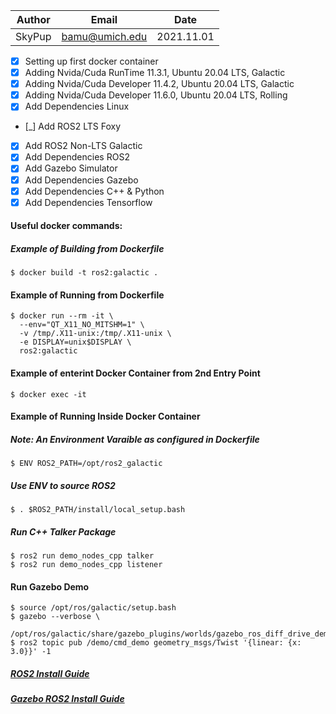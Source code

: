| Author | Email | Date |
| :----: | :----: | :----: |
| SkyPup | bamu@umich.edu | 2021.11.01 |

- [X] Setting up first docker container
- [X] Adding Nvida/Cuda RunTime 11.3.1, Ubuntu 20.04 LTS, Galactic
- [X] Adding Nvida/Cuda Developer 11.4.2, Ubuntu 20.04 LTS, Galactic
- [X] Adding Nvida/Cuda Developer 11.6.0, Ubuntu 20.04 LTS, Rolling
- [X] Add Dependencies Linux
- [_] Add ROS2 LTS Foxy
- [X] Add ROS2 Non-LTS Galactic
- [X] Add Dependencies ROS2
- [X] Add Gazebo Simulator
- [X] Add Dependencies Gazebo
- [X] Add Dependencies C++ & Python
- [X] Add Dependencies Tensorflow
#### Useful docker commands:
##### Example of Building from Dockerfile
	$ docker build -t ros2:galactic .
#### Example of Running from Dockerfile
	$ docker run --rm -it \
	  --env="QT_X11_NO_MITSHM=1" \
	  -v /tmp/.X11-unix:/tmp/.X11-unix \
	  -e DISPLAY=unix$DISPLAY \
	  ros2:galactic
#### Example of enterint Docker Container from 2nd Entry Point
	$ docker exec -it
#### Example of Running Inside Docker Container
##### Note: An Environment Varaible as configured in Dockerfile
	$ ENV ROS2_PATH=/opt/ros2_galactic
##### Use ENV to source ROS2
	$ . $ROS2_PATH/install/local_setup.bash
##### Run C++ Talker Package
	$ ros2 run demo_nodes_cpp talker
	$ ros2 run demo_nodes_cpp listener
#### Run Gazebo Demo
	$ source /opt/ros/galactic/setup.bash
	$ gazebo --verbose \
	  /opt/ros/galactic/share/gazebo_plugins/worlds/gazebo_ros_diff_drive_demo.world
	$ ros2 topic pub /demo/cmd_demo geometry_msgs/Twist '{linear: {x: 3.0}}' -1

##### [ROS2 Install Guide](https://docs.ros.org/en/galactic/Installation/Ubuntu-Development-Setup.html)

##### [Gazebo ROS2 Install Guide](http://gazebosim.org/tutorials?tut=ros2_overview)
